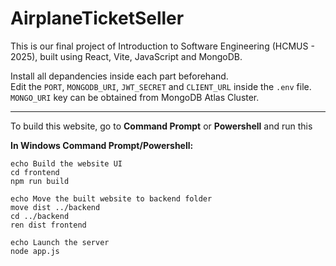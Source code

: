 # AirplaneTicketSeller
This is our final project of Introduction to Software Engineering (HCMUS - 2025), built using React, Vite, JavaScript and MongoDB.

Install all depandencies inside each part beforehand.  
Edit the `PORT`, `MONGODB_URI`, `JWT_SECRET` and `CLIENT_URL` inside the `.env` file. `MONGO_URI` key can be obtained from MongoDB Atlas Cluster.

-----

To build this website, go to **Command Prompt** or **Powershell** and run this

**In Windows Command Prompt/Powershell:**
```
echo Build the website UI
cd frontend
npm run build

echo Move the built website to backend folder
move dist ../backend
cd ../backend
ren dist frontend

echo Launch the server
node app.js 
```
